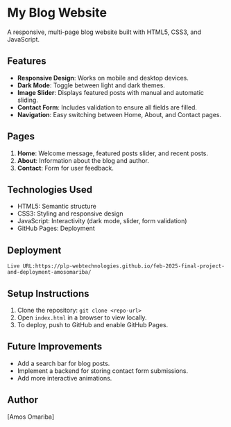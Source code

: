 # My Blog Website

A responsive, multi-page blog website built with HTML5, CSS3, and JavaScript.

## Features
- **Responsive Design**: Works on mobile and desktop devices.
- **Dark Mode**: Toggle between light and dark themes.
- **Image Slider**: Displays featured posts with manual and automatic sliding.
- **Contact Form**: Includes validation to ensure all fields are filled.
- **Navigation**: Easy switching between Home, About, and Contact pages.

## Pages
1. **Home**: Welcome message, featured posts slider, and recent posts.
2. **About**: Information about the blog and author.
3. **Contact**: Form for user feedback.

## Technologies Used
- HTML5: Semantic structure
- CSS3: Styling and responsive design
- JavaScript: Interactivity (dark mode, slider, form validation)
- GitHub Pages: Deployment

## Deployment
```
Live URL:https://plp-webtechnologies.github.io/feb-2025-final-project-and-deployment-amosomariba/
```

## Setup Instructions
1. Clone the repository: `git clone <repo-url>`
2. Open `index.html` in a browser to view locally.
3. To deploy, push to GitHub and enable GitHub Pages.

## Future Improvements
- Add a search bar for blog posts.
- Implement a backend for storing contact form submissions.
- Add more interactive animations.

## Author
[Amos Omariba]

